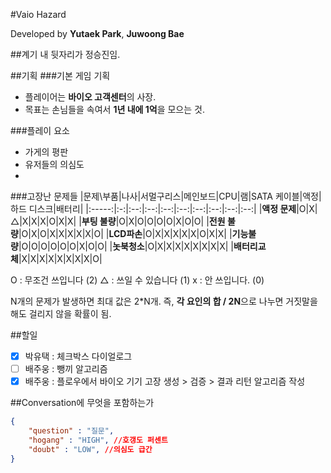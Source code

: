 #Vaio Hazard

Developed by **Yutaek Park**, **Juwoong Bae**

##계기
내 뒷자리가 정승진임.

##기획
###기본 게임 기획
* 플레이어는 **바이오 고객센터**의 사장. 
* 목표는 손님들을 속여서 **1년 내에 1억**을 모으는 것.

###플레이 요소
* 가게의 평판
* 유저들의 의심도
*

###고장난 문제들
|문제\부품|나사|서멀구리스|메인보드|CPU|램|SATA 케이블|액정|하드 디스크|배터리|
|:-----:|:-:|:--:|:--:|:--:|:--:|:--:|:--:|:--:|:--:|
|**액정 문제**|O|X|△|X|X|X|O|X|X|
|**부팅 불량**|O|X|O|O|O|O|X|O|O|
|**전원 불량**|O|X|O|X|X|X|X|X|O|
|**LCD파손**|O|X|X|X|X|X|O|X|X|
|**기능불량**|O|O|O|O|O|O|X|O|O|
|**놋북청소**|O|X|X|X|X|X|X|X|X|
|**배터리교체**|X|X|X|X|X|X|X|X|O|

O : 무조건 쓰입니다 (2)
△ : 쓰일 수 있습니다 (1)
x : 안 쓰입니다. (0)

N개의 문제가 발생하면 최대 값은 2*N개. 
즉, **각 요인의 합 / 2N**으로 나누면 거짓말을 해도 걸리지 않을 확률이 됨.

##할일
* [x] 박유택 : 체크박스 다이얼로그
* [ ] 배주웅 : 뺑끼 알고리즘
* [x] 배주웅 : 플로우에서 바이오 기기 고장 생성 > 검증 > 결과 리턴 알고리즘 작성

##Conversation에 무엇을 포함하는가

```json
{
	"question" : "질문",
	"hogang" : "HIGH", //호갱도 퍼센트
	"doubt" : "LOW", //의심도 급간
}
```

